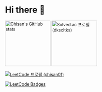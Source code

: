 # Hi there 👋
<!-- [![Hits](https://hits.seeyoufarm.com/api/count/incr/badge.svg?url=https%3A%2F%2Fgithub.com%2Fchisan01&count_bg=%2379C83D&title_bg=%23555555&icon=&icon_color=%23E7E7E7&title=hits&edge_flat=false)](https://hits.seeyoufarm.com)  -->

<!--
![Spring Boot](http://img.shields.io/badge/-SpringBoot-6DB33F?style=flat&logo=SpringBoot&logoColor=white)
![Docker](http://img.shields.io/badge/-Docker-2496ED?style=flat&logo=docker&logoColor=white)
![mariaDB](http://img.shields.io/badge/-MariaDB-003545?style=flat&logo=mariaDB)
-->

<p>
  <!--   ![Chisan's GitHub stats](https://github-readme-stats.vercel.app/api?username=chisan01&show_icons=true) -->
  <img src="https://github-readme-stats.vercel.app/api?username=chisan01&show_icons=true" alt="Chisan's GitHub stats" height="150">
  <!--   [![Solved.ac 프로필](http://mazassumnida.wtf/api/v2/generate_badge?boj=dkscltks)](https://solved.ac/dkscltks) -->
  <a href="https://solved.ac/profile/dkscltks">
    <img src="http://mazassumnida.wtf/api/v2/generate_badge?boj=dkscltks" alt="Solved.ac 프로필 (dkscltks)" height="150">
  </a>
</p>

<p>
  <a href="https://leetcode.com/chisan01/">
    <img src="https://leetcard.jacoblin.cool/chisan01?theme=nord&font=Baloo%202&ext=heatmap" alt="LeetCode 프로필 (chisan01)">
  </a>
</p>

<p>
  <a href="https://leetcode.com/chisan01/">
    <img src="https://leetcode-badge-showcase.vercel.app/api?username=chisan01" alt="LeetCode Badges"/>
  </a>
</p>


<!--
**chisan01/chisan01** is a ✨ _special_ ✨ repository because its `README.md` (this file) appears on your GitHub profile.

Here are some ideas to get you started:

- 🔭 I’m currently working on ...
- 🌱 I’m currently learning ...
- 👯 I’m looking to collaborate on ...
- 🤔 I’m looking for help with ...
- 💬 Ask me about ...
- 📫 How to reach me: ...
- 😄 Pronouns: ...
- ⚡ Fun fact: ...
-->

